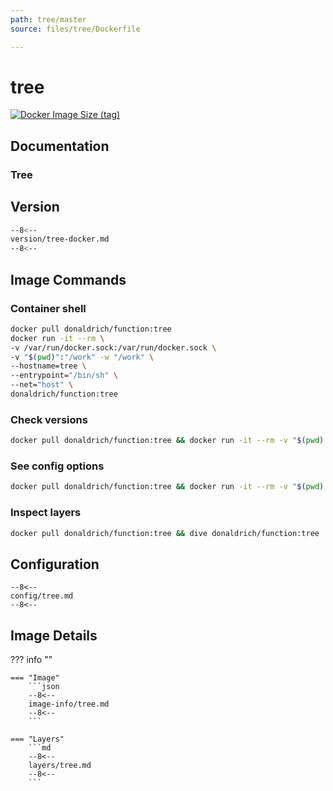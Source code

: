 ```yaml
---
path: tree/master
source: files/tree/Dockerfile

---
```


# tree

[![Docker Image Size (tag)](https://img.shields.io/docker/image-size/donaldrich/function/tree?color=blue&label=donaldrich/function:tree&logo=docker&style=flat-square)](https://hub.docker.com/r/donaldrich/function/tree)

## Documentation

### Tree

## Version

```sh
--8<--
version/tree-docker.md
--8<--
```

## Image Commands

### Container shell

```sh
docker pull donaldrich/function:tree
docker run -it --rm \
-v /var/run/docker.sock:/var/run/docker.sock \
-v "$(pwd)":"/work" -w "/work" \
--hostname=tree \
--entrypoint="/bin/sh" \
--net="host" \
donaldrich/function:tree
```

### Check versions

```sh
docker pull donaldrich/function:tree && docker run -it --rm -v "$(pwd):/data" donaldrich/function:tree validate
```

### See config options

```sh
docker pull donaldrich/function:tree && docker run -it --rm -v "$(pwd):/data" donaldrich/function:tree help
```

### Inspect layers

```sh
docker pull donaldrich/function:tree && dive donaldrich/function:tree
```

## Configuration

```
--8<--
config/tree.md
--8<--
```

## Image Details

??? info ""

    === "Image"
        ```json
        --8<--
        image-info/tree.md
        --8<--
        ```

    === "Layers"
        ```md
        --8<--
        layers/tree.md
        --8<--
        ```

